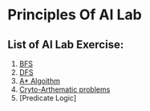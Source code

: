 # Principles Of AI Lab

## List of AI Lab Exercise:

1. [BFS](https://github.com/Esai-Keshav/principles-of-ai-lab/blob/main/Programs/BFS(breath).py)
2. [DFS](https://github.com/Esai-Keshav/principles-of-ai-lab/blob/main/Programs/DFS(depth).py)
3. [A* Algoithm](https://github.com/Esai-Keshav/principles-of-ai-lab/blob/main/Programs/A_star.py)
4. [Cryto-Arthematic problems](https://github.com/Esai-Keshav/principles-of-ai-lab/blob/main/Programs/cryto_arthrmatic.py)
5. [Predicate Logic]
  

